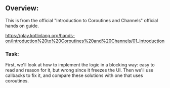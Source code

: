 ## Overview:
This is from the official "Introduction to Coroutines and Channels" official hands on guide.

https://play.kotlinlang.org/hands-on/Introduction%20to%20Coroutines%20and%20Channels/01_Introduction

### Task:
First, we'll look at how to implement the logic in a blocking way: easy to read and reason for it, but wrong since it freezes the UI. Then we'll use callbacks to fix it, and compare these solutions with one that uses coroutines.